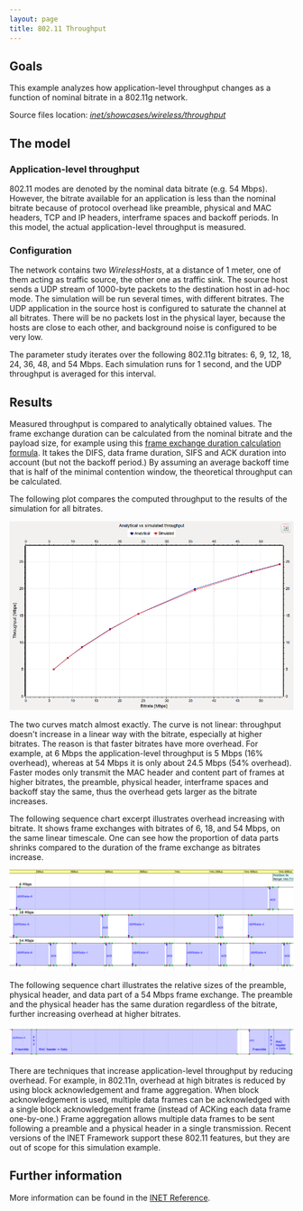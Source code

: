 ```yaml
---
layout: page
title: 802.11 Throughput
---
```


Goals
-----

This example analyzes how application-level throughput changes as a function of nominal bitrate in a 802.11g network.

Source files location: <a href="https://github.com/inet-framework/inet-showcases/tree/master/wireless/throughput" target="_blank"><var>inet/showcases/wireless/throughput</var></a>

The model
---------

### Application-level throughput

802.11 modes are denoted by the nominal data bitrate (e.g. 54 Mbps). However, the bitrate available for an application is less than the nominal bitrate because of protocol overhead like preamble, physical and MAC headers, TCP and IP headers, interframe spaces and backoff periods. In this model, the actual application-level throughput is measured.

### Configuration

The network contains two <var>WirelessHosts</var>, at a distance of 1 meter, one of them acting as traffic source, the other one as traffic sink. The source host sends a UDP stream of 1000-byte packets to the destination host in ad-hoc mode. The simulation will be run several times, with different bitrates. The UDP application in the source host is configured to saturate the channel at all bitrates. There will be no packets lost in the physical layer, because the hosts are close to each other, and background noise is configured to be very low.

The parameter study iterates over the following 802.11g bitrates: 6, 9, 12, 18, 24, 36, 48, and 54 Mbps. Each simulation runs for 1 second, and the UDP throughput is averaged for this interval.

Results
-------

Measured throughput is compared to analytically obtained values. The frame exchange duration can be calculated from the nominal bitrate and the payload size, for example using this <a href="https://sarwiki.informatik.hu-berlin.de/Packet_transmission_time_in_802.11" target="_blank">frame exchange duration calculation formula</a>. It takes the DIFS, data frame duration, SIFS and ACK duration into account (but not the backoff period.) By assuming an average backoff time that is half of the minimal contention window, the theoretical throughput can be calculated.

The following plot compares the computed throughput to the results of the simulation for all bitrates.

<img src="throughput2.png" class="screen" />

The two curves match almost exactly. The curve is not linear: throughput doesn't increase in a linear way with the bitrate, especially at higher bitrates. The reason is that faster bitrates have more overhead. For example, at 6 Mbps the application-level throughput is 5 Mbps (16% overhead), whereas at 54 Mbps it is only about 24.5 Mbps (54% overhead). Faster modes only transmit the MAC header and content part of frames at higher bitrates, the preamble, physical header, interframe spaces and backoff stay the same, thus the overhead gets larger as the bitrate increases.

The following sequence chart excerpt illustrates overhead increasing with bitrate. It shows frame exchanges with bitrates of 6, 18, and 54 Mbps, on the same linear timescale. One can see how the proportion of data parts shrinks compared to the duration of the frame exchange as bitrates increase.

<img src="seqchart3.png" class="screen" width="850" />

The following sequence chart illustrates the relative sizes of the preamble, physical header, and data part of a 54 Mbps frame exchange. The preamble and the physical header has the same duration regardless of the bitrate, further increasing overhead at higher bitrates.

<img src="seqchart5.png" class="screen" width="850" />

There are techniques that increase application-level throughput by reducing overhead. For example, in 802.11n, overhead at high bitrates is reduced by using block acknowledgement and frame aggregation. When block acknowledgement is used, multiple data frames can be acknowledged with a single block acknowledgement frame (instead of ACKing each data frame one-by-one.) Frame aggregation allows multiple data frames to be sent following a preamble and a physical header in a single transmission. Recent versions of the INET Framework support these 802.11 features, but they are out of scope for this simulation example.

Further information
-------------------

More information can be found in the <a href="https://omnetpp.org/doc/inet/api-current/neddoc/index.html" target="_blank">INET Reference</a>.
